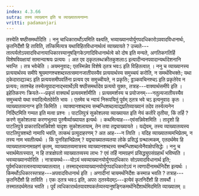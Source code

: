 ```yaml
---
index: 4.3.66
sutra: तस्य व्याख्यान इति च व्याख्यातव्यनाम्नः
vritti: padamanjari
---
```


 तस्येति षष्ठीसमर्थादिति । ननु चाधिकारार्थोऽयमिति वक्ष्यति, भव्याख्यानयोर्युगपदधिकारोऽपवादविधानार्थः, कृतनिर्देशौ हि ताविति, तत्किमित्यत्र यथाविहितविधानार्थत्वं व्याख्यायते ? उच्यते---तात्पर्यतोऽपवादविधानायाधिकारस्यानुषङ्गिकेऽणादिविधानार्थत्वे को दोष इति मन्यते, अगतिकगतिर्हि विशेषविवक्षायां सामान्याश्रयः प्रत्ययः । अत एव ठ्कृतलब्धक्रीतकुशलाःऽ इत्यादीन्यनपवादान्यर्थादेशनानि भवन्ति । तत्र भवेचेति । अयमनुवादः; एतस्मिन्नेव विशेषे ठ्तत्र भवःऽ इति विहितत्वात् । ननु च व्याख्यानस्य प्रत्ययार्थस्य समीपे श्रूयमाणश्चशब्दस्तत्समानजातीयस्यैव प्रत्ययार्थस्य समुच्चयं करोति, न समर्थविभक्तेः; यथा ठ्केदाराद्यञ्चऽ इति प्रत्ययसमीपवर्तिना प्रत्यय एव समुच्चीयते, न प्रकृतिः; ठ्ठञ्कवचिनश्चऽ इति प्रकृतेरेव न प्रत्ययः; ततश्चेह तस्येत्युपादानाद्भवार्थेऽपि षष्ठीसमर्थादेव प्रत्ययो युक्तः, तत्राह---वाक्यार्थसमीपे इति । इहेतिकरणः क्रियते---प्रकृतं वाक्यार्थं प्रत्यवमर्शामीति । प्रत्यवमर्शस्य च प्रयोजनम्---नतुल्यजातीयस्यैव समुच्चयो यथा स्यादित्येतदेवेति भावः । एतमेव च न्यायं निरूपयितुं पूर्वम् ठ्तत्र भवे चऽ इत्यनुवादः कृतः । व्याख्यातव्यनाग्न इति किमिति । व्याक्यानशब्दस्य सम्बन्धिशब्दत्वाद्यप्रतिव्याख्यानं तदेव तस्येत्यनेन निर्दिष्टमिति गम्यत इति मत्वा प्रश्नः । पाटलिपुत्रं सुकोशलया व्याख्यायत इति नेयं कर्तरि तृतीया, किं तर्हि ? करणे सुकोशलया करणभूतया पुरुषैर्व्याख्यायत इत्यर्थः । कथमित्याह---एवंसन्निवेशमिति । तादृशो हि पाटलिपुत्रे प्राकारादिसन्निवेशो यादृशः सुकोशलायाम्, तेन तया तद्व्याख्यायते । यद्येवम्, तस्य व्याख्यातव्यस्य पाटलिपुत्रशब्दो नामापि भवति, तत्कथं प्रत्युदाहरणम् ? अत आह---न त्विति । यदिह व्याख्यातव्यमभिप्रेतम्, न तस्य नाम भवतीत्यर्थः । किं पुनरिहाभिप्रेतम् ? यद्व्याख्यातव्यतया लोके प्रसिद्धं ग्रन्थात्मकम्, एतदर्थमेव हि व्याख्यातव्यनामग्रहणं कृतम्, व्याख्यातव्यमात्रस्य व्याख्यानशब्दस्य सम्बन्धिशब्दत्वेनैवाक्षेपसिद्धेः । ननु च भवार्थमेतत्स्यात्, न हि तत्राक्षेपतो व्याख्यातव्यस्य लाभः ? एवं तर्हि नामग्रहणं प्रसिद्ध्युपसंग्रहार्थं भविष्यति । भवव्याख्यानयोरिति । नात्रायमर्थः---योऽयं भवव्याख्यानयोर्युगपदधिकारः सोऽपवादविधानार्थ इति; पूर्वमधिकारत्वस्याव्याख्यातत्वात् । तस्माद्भवव्याख्यानयोर्युगपदधिकारोऽयं न त्वणादीनामर्थनिर्देश इत्यर्थः । किमर्थोऽधिकारस्तत्राह---अपवादविधानार्थ इति । अणादीनां चायमर्थनिर्देशः कस्मान्न भवति ? तत्राह---कृतनिर्देशौ हि ताविति । एकः ठ्तत्र भवःऽ इति, अपरः ठ्तस्येदम्ऽ---इत्येवं कृतनिर्देशौ हि तावर्थौ । तस्मातदर्थमेतन्न भवति । पूर्वं त्वधिकारार्थतयावश्यकर्तव्यस्यानुषङ्गिकमर्थनिर्देशार्थमिदमिति व्याख्यातम् ॥
